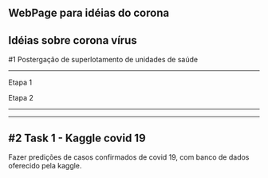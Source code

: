 
WebPage para idéias do corona
---

Idéias sobre corona vírus
---

#1 Postergação de superlotamento de unidades de saúde

---
Etapa 1

Etapa 2

---

---
#2 Task 1 - Kaggle covid 19
---
Fazer predições de casos confirmados de covid 19, com banco de dados oferecido pela kaggle.


